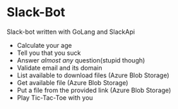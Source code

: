 # Slack-Bot
Slack-bot written with GoLang and SlackApi
- Calculate your age
- Tell you that you suck
- Answer *almost any* question(stupid though)
- Validate email and its domain
- List available to download files (Azure Blob Storage)
- Get available file (Azure Blob Storage)
- Put a file from the provided link (Azure Blob Storage)
- Play Tic-Tac-Toe with you
